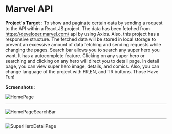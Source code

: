 # Marvel API

**Project's Target** : To show and paginate certain data by sending a request to the API within a React.JS project. The data has been fetched from https://developer.marvel.com/ api by using Axios. Also, this project has a responsive structure. The fetched data will be stored in local storage to prevent an excessive amount of data fetching and sending requests while changing the pages. Search bar allows you to search any super hero you want. It has a autocomplete feature. Clicking on any super hero or searching and clicking on any hero will direct you to detail page. In detail page, you can view super hero image, details, and comics. Also, you can change language of the project with FR,EN, and TR buttons. Those  Have Fun!

**Screenshots** :

![HomePage](https://user-images.githubusercontent.com/93548218/164895722-46ffb298-f070-4bf0-b689-875af65e5a18.png)

_________

![HomePageSearchBar](https://user-images.githubusercontent.com/93548218/164895728-ef413e83-487c-460d-b3c5-d383775c53a8.png)

_________

![SuperHeroDetailPage](https://user-images.githubusercontent.com/93548218/164895734-1debce3e-d917-4f00-b4b6-f5239c246c64.png)
